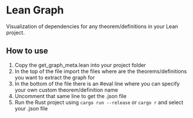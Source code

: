 # Lean Graph

Visualization of dependencies for any theorem/definitions in your Lean project.

## How to use

1. Copy the get_graph_meta.lean into your project folder
2. In the top of the file import the files where are the theorems/definitions you want to extract the graph for
3. In the bottom of the file there is an #eval line where you can specify your own custom theorem/definition name
4. Uncomment that same line to get the .json file
5. Run the Rust project using `cargo run --release` or `cargo r` and select your .json file